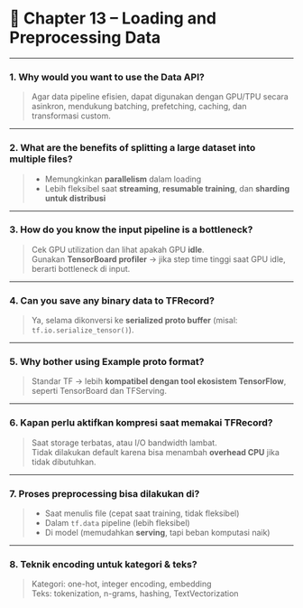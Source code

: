 # 📘 Chapter 13 – Loading and Preprocessing Data

---

### 1. Why would you want to use the Data API?

> Agar data pipeline efisien, dapat digunakan dengan GPU/TPU secara asinkron, mendukung batching, prefetching, caching, dan transformasi custom.

---

### 2. What are the benefits of splitting a large dataset into multiple files?

> - Memungkinkan **parallelism** dalam loading  
> - Lebih fleksibel saat **streaming**, **resumable training**, dan **sharding untuk distribusi**

---

### 3. How do you know the input pipeline is a bottleneck?

> Cek GPU utilization dan lihat apakah GPU **idle**.  
> Gunakan **TensorBoard profiler** → jika step time tinggi saat GPU idle, berarti bottleneck di input.

---

### 4. Can you save any binary data to TFRecord?

> Ya, selama dikonversi ke **serialized proto buffer** (misal: `tf.io.serialize_tensor()`).

---

### 5. Why bother using Example proto format?

> Standar TF → lebih **kompatibel dengan tool ekosistem TensorFlow**, seperti TensorBoard dan TFServing.

---

### 6. Kapan perlu aktifkan kompresi saat memakai TFRecord?

> Saat storage terbatas, atau I/O bandwidth lambat.  
> Tidak dilakukan default karena bisa menambah **overhead CPU** jika tidak dibutuhkan.

---

### 7. Proses preprocessing bisa dilakukan di?

> - Saat menulis file (cepat saat training, tidak fleksibel)  
> - Dalam `tf.data` pipeline (lebih fleksibel)  
> - Di model (memudahkan **serving**, tapi beban komputasi naik)

---

### 8. Teknik encoding untuk kategori & teks?

> Kategori: one-hot, integer encoding, embedding  
> Teks: tokenization, n-grams, hashing, TextVectorization
